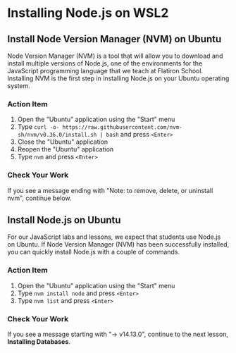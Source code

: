 # Installing Node.js on WSL2

## Install Node Version Manager (NVM) on Ubuntu

Node Version Manager (NVM) is a tool that will allow you to download and install
multiple versions of Node.js, one of the environments for the JavaScript
programming language that we teach at Flatiron School. Installing NVM is the
first step in installing Node.js on your Ubuntu operating system.

### Action Item

1. Open the "Ubuntu" application using the "Start" menu
2. Type `curl -o- https://raw.githubusercontent.com/nvm-sh/nvm/v0.36.0/install.sh | bash` and press `<Enter>`
3. Close the "Ubuntu" application
4. Reopen the "Ubuntu" application
5. Type `nvm` and press `<Enter>`

### Check Your Work

If you see a message ending with "Note: to remove, delete, or uninstall nvm",
continue below.

## Install Node.js on Ubuntu

For our JavaScript labs and lessons, we expect that students use Node.js on
Ubuntu. If Node Version Manager (NVM) has been successfully installed, you can
quickly install Node.js with a couple of commands.

### Action Item

1. Open the "Ubuntu" application using the "Start" menu
2. Type `nvm install node` and press `<Enter>`
3. Type `nvm list` and press `<Enter>`

### Check Your Work

If you see a message starting with "-> v14.13.0", continue to the next lesson,
**Installing Databases**.
